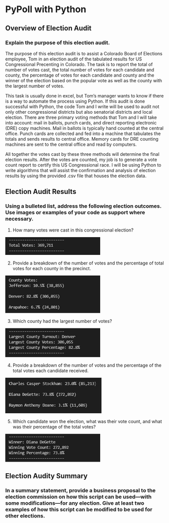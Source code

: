 # PyPoll with Python

## Overview of Election Audit

### Explain the purpose of this election audit.
The purpose of this election audit is to assist a Colorado Board of Elections employee, Tom in an election audit of the tabulated results for US Congressional Precenting in Colorado. The task is to report the total of number of votes cast, the total number of votes for each candidate and county, the percentage of votes for each candidate and county and the winner of the election based on the popular vote as well as the county with the largest number of votes. 

This task is usually done in excel, but Tom’s manager wants to know if there is a way to automate the process using Python. If this audit is done successful with Python, the code Tom and I write will be used to audit not only other congressional districts but also senatorial districts and local election. There are three primary voting methods that Tom and I will take into account: mail in ballots, punch cards, and direct reporting electronic (DRE) copy machines. Mail in ballots is typically hand counted at the central office. Punch cards are collected and fed into a machine that tabulates the totals and sends results to central office. Memory cards for DRE counting machines are sent to the central office and read by computers. 

All together the votes cast by these three methods will determine the final election results. After the votes are counted, my job is to generate a vote count report to certify this US Congressional race. I will be using Python to write algorithms that will assist the confirmation and analysis of election results by using the provided .csv file that houses the election data.

## Election Audit Results

### Using a bulleted list, address the following election outcomes. Use images or examples of your code as support where necessary. 
1) How many votes were cast in this congressional election?

![alt tag](https://github.com/elrvra/election-analysis/blob/main/Resources/1_Total_Votes.png)

2) Provide a breakdown of the number of votes and the percentage of total votes for each county in the precinct.

![alt tag](https://github.com/elrvra/election-analysis/blob/main/Resources/2_County_Votes_Percentage.png)

3) Which county had the largest number of votes?

![alt tag](https://github.com/elrvra/election-analysis/blob/main/Resources/3_County_Votes_Largest.png)

4) Provide a breakdown of the number of votes and the percentage of the total votes each candidate received.

![alt tag](https://github.com/elrvra/election-analysis/blob/main/Resources/4_Candidate_Votes_Percentage.png)

5) Which candidate won the election, what was their vote count, and what was their percentage of the total votes?

![alt tag](https://github.com/elrvra/election-analysis/blob/main/Resources/5_Winner_of_Election.png)


## Election Audity Summary

### In a summary statement, provide a business proposal to the election commission on how this script can be used—with some modifications—for any election. Give at least two examples of how this script can be modified to be used for other elections.
